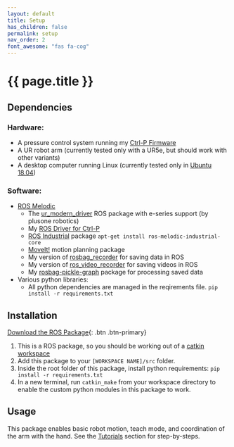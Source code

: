 ```yaml
---
layout: default
title: Setup
has_children: false
permalink: setup
nav_order: 2
font_awesome: "fas fa-cog"
---
```



# <i class="{{ page.font_awesome }}"></i> {{ page.title }}


## Dependencies
### Hardware:
- A pressure control system running my [Ctrl-P Firmware](https://github.com/cbteeple/pressure_controller)
- A UR robot arm (currently tested only with a UR5e, but should work with other variants)
- A desktop computer running Linux (currently tested only in [Ubuntu 18.04](https://ubuntu.com/download/desktop))

### Software:
- [ROS Melodic](http://wiki.ros.org/melodic/Installation)
	- The [ur_modern_driver](https://github.com/plusone-robotics/ur_modern_driver/tree/add-e-series-support) ROS package with e-series support (by plusone robotics)
	- My [ROS Driver for Ctrl-P](https://github.com/cbteeple/pressure_control_cbt)
	- [ROS Industrial](http://wiki.ros.org/Industrial/Install) package `apt-get install ros-melodic-industrial-core`
	- [MoveIt!](http://docs.ros.org/kinetic/api/moveit_tutorials/html/index.html) motion planning package
	- My version of [rosbag_recorder](https://github.com/cbteeple/rosbag-recorder) for saving data in ROS
	- My version of [ros_video_recorder](https://github.com/cbteeple/ros_video_recorder) for saving videos in ROS
	- My [rosbag-pickle-graph](https://github.com/cbteeple/rosbag-pickle-graph) package for processing saved data
- Various python libraries:
	- All python dependencies are managed in the reqirements file. `pip install -r requirements.txt`
	
## Installation

[Download the ROS Package](https://github.com/cbteeple/hand_arm_cbt){: .btn .btn-primary}

1. This is a ROS package, so you should be working out of a [catkin workspace](http://wiki.ros.org/catkin/workspaces)
2. Add this package to your `[WORKSPACE NAME]/src` folder.
3. Inside the root folder of this package, install python requirements: `pip install -r requirements.txt`
4. In a new terminal, run `catkin_make` from your workspace directory to enable the custom python modules in this package to work.


## Usage
This package enables basic robot motion, teach mode, and coordination of the arm with the hand. See the [Tutorials](tutorials) section for step-by-steps.